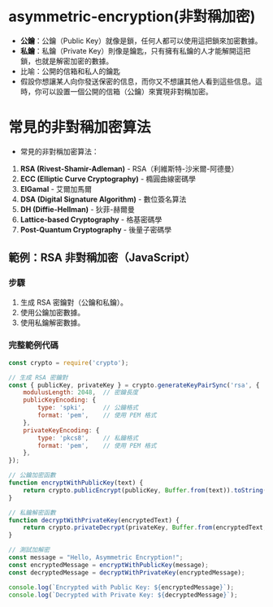 # asymmetric-encryption(非對稱加密)

- **公鑰**：公鑰（Public Key）就像是鎖，任何人都可以使用這把鎖來加密數據。
- **私鑰**：私鑰（Private Key）則像是鑰匙，只有擁有私鑰的人才能解開這把鎖，也就是解密加密的數據。
- 比喻：公開的信箱和私人的鑰匙
- 假設你想讓某人向你發送保密的信息，而你又不想讓其他人看到這些信息。這時，你可以設置一個公開的信箱（公鑰）來實現非對稱加密。

# 常見的非對稱加密算法
- 常見的非對稱加密算法：
1. **RSA (Rivest-Shamir-Adleman)** - RSA（利維斯特-沙米爾-阿德曼）
2. **ECC (Elliptic Curve Cryptography)** - 橢圓曲線密碼學
3. **ElGamal** - 艾爾加馬爾
4. **DSA (Digital Signature Algorithm)** - 數位簽名算法
5. **DH (Diffie-Hellman)** - 狄菲-赫爾曼
6. **Lattice-based Cryptography** - 格基密碼學
7. **Post-Quantum Cryptography** - 後量子密碼學

## 範例：RSA 非對稱加密（JavaScript）

### 步驟
1. 生成 RSA 密鑰對（公鑰和私鑰）。
2. 使用公鑰加密數據。
3. 使用私鑰解密數據。

### 完整範例代碼
```javascript
const crypto = require('crypto');

// 生成 RSA 密鑰對
const { publicKey, privateKey } = crypto.generateKeyPairSync('rsa', {
    modulusLength: 2048,  // 密鑰長度
    publicKeyEncoding: {
        type: 'spki',     // 公鑰格式
        format: 'pem',    // 使用 PEM 格式
    },
    privateKeyEncoding: {
        type: 'pkcs8',    // 私鑰格式
        format: 'pem',    // 使用 PEM 格式
    },
});

// 公鑰加密函數
function encryptWithPublicKey(text) {
    return crypto.publicEncrypt(publicKey, Buffer.from(text)).toString('base64');
}

// 私鑰解密函數
function decryptWithPrivateKey(encryptedText) {
    return crypto.privateDecrypt(privateKey, Buffer.from(encryptedText, 'base64')).toString();
}

// 測試加解密
const message = "Hello, Asymmetric Encryption!";
const encryptedMessage = encryptWithPublicKey(message);
const decryptedMessage = decryptWithPrivateKey(encryptedMessage);

console.log(`Encrypted with Public Key: ${encryptedMessage}`);
console.log(`Decrypted with Private Key: ${decryptedMessage}`);
